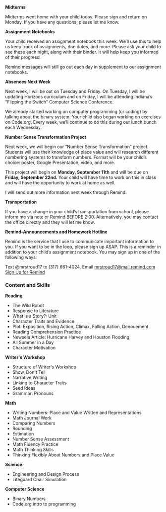 **Midterms**

Midterms went home with your child today. Please sign and return on Monday. If you have any questions, please let me know.

**Assignment Notebooks**

Your child received an assignment notebook this week. We’ll use this to help us keep track of assignments, due dates, and more. Please ask your child to see these each night, along with their binder. It will help keep you informed of their progress!

Remind messages will still go out each day in supplement to our assignment notebooks.

**Absences Next Week**

Next week, I will be out on Tuesday and Friday. On Tuesday, I will be updating Horizons curriculum and on Friday, I will be attending Indiana’s “Flipping the Switch” Computer Science Conference. 

We already started working on computer programming (or coding) by talking about the binary system. Your child also began working on exercises  on Code.org. Every week, we’ll continue to do this during our lunch bunch each Wednesday. 

**Number Sense Transformation Project**

Next week, we will begin our “Number Sense Transformation” project. Students will use their knowledge of place value and will research different numbering systems to transform numbers. Format will be your child’s choice: poster, Google Presentation, video, and more. 

This project will begin on **Monday, September 11th** and will be due on **Friday, September 22nd.** Your child will have time to work on this in class and will have the opportunity to work at home as well.

I will send out more information next week through Remind.

**Transportation**

If you have a change in your child’s transportation from school, please inform me via note or Remind BEFORE 2:00. Alternatively, you may contact the office directly and they will let me know.

**Remind-Announcements and Homework Hotline**

Remind is the service that I use to communicate important information to you. If you want to be in the loop, please sign up ASAP. This is a reminder in addition to your child’s assignment notebook. You may sign up in one of the following ways:

Text @mrstroud17 to (317) 661-4024.
Email mrstroud17@mail.remind.com
[Sign Up for Remind](https://remind.com/join/mrstroud17 "Sign Up for Remind")

### Content and Skills

**Reading**

* The Wild Robot
* Response to Literature
* What is a Story?: Unit
* Character Traits and Evidence
* Plot: Exposition, Rising Action, Climax, Falling Action, Denouement
* Reading Comprehension Practice
* Newsela Article: Hurricane Harvey and Houston Flooding
* All Summer in a Day
* Character Motivation

**Writer's Workshop** 

* Structure of Writer's Workshop
* Show, Don't Tell
* Narrative Writing
* Linking to Character Traits
* Seed Ideas
* Grammar: Pronouns

**Math**
 
* Writing Numbers: Place and Value Written and Representations
* Math Journal Work
* Comparing Numbers
* Rounding
* Estimation
* Number Sense Assessment
* Math Fluency Practice
* Math Thinking Skills
* Thinking Flexibly About Numbers and Place Value

**Science**
* Engineering and Design Process
* Lifeguard Chair Simulation

**Computer Science**
* Binary Numbers
* Code.org intro to programming
